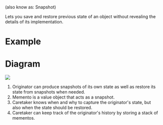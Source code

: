 (also know as: Snapshot)

Lets you save and restore previous state of an object without revealing the details of its implementation.

# Example

# Diagram
![](https://i.imgur.com/nVIjo3T.png)
1. Originator can produce snapshots of its own state as well as restore its state from snapshots when needed.
2. Memento is a value object that acts as a snapshot.
3. Caretaker knows when and why to capture the originator's state, but also when the state should be restored.
4. Caretaker can keep track of the originator's history by storing a stack of mementos.